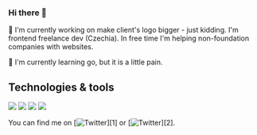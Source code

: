 ### Hi there 👋

🔭 I'm currently working on make client's logo bigger - just kidding. I'm frontend freelance dev (Czechia). In free time I'm helping non-foundation companies with websites.

🌱 I'm currently learning go, but it is a little pain.


## Technologies & tools

![](https://img.shields.io/badge/Code-Typescript-informational?style=flat&logo=Typescript&logoColor=white&color=2f74c0)
![](https://img.shields.io/badge/Code-Next.js-informational?style=flat&logo=Next.js&logoColor=white&color=2f74c0)
![](https://img.shields.io/badge/Code-Go-informational?style=flat&logo=Go&logoColor=white&color=00a7d0)
![](https://img.shields.io/badge/OS-MacOS-informational?style=flat&logo=MacOS&logoColor=white&color=000000)


You can find me on [![Twitter][1.1]][1] or [![Twitter][1.2]][2].

[1.1]: http://i.imgur.com/wWzX9uB.png (twitter icon without padding)
[1.2]: https://cdn1.iconfinder.com/data/icons/logotypes/32/square-linkedin-20.png (LinkedIn icon)
